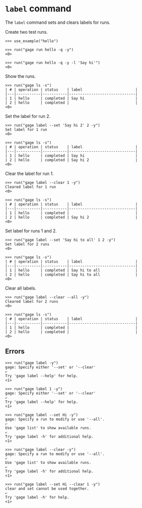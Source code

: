 # `label` command

The `label` command sets and clears labels for runs.

Create two test runs.

    >>> use_example("hello")

    >>> run("gage run hello -q -y")
    <0>

    >>> run("gage run hello -q -y -l 'Say hi'")
    <0>

Show the runs.

    >>> run("gage ls -s")
    | # | operation | status    | label                        |
    |---|-----------|-----------|------------------------------|
    | 1 | hello     | completed | Say hi                       |
    | 2 | hello     | completed |                              |
    <0>

Set the label for run 2.

    >>> run("gage label --set 'Say hi 2' 2 -y")
    Set label for 1 run
    <0>

    >>> run("gage ls -s")
    | # | operation | status    | label                        |
    |---|-----------|-----------|------------------------------|
    | 1 | hello     | completed | Say hi                       |
    | 2 | hello     | completed | Say hi 2                     |
    <0>

Clear the label for run 1.

    >>> run("gage label --clear 1 -y")
    Cleared label for 1 run
    <0>

    >>> run("gage ls -s")
    | # | operation | status    | label                        |
    |---|-----------|-----------|------------------------------|
    | 1 | hello     | completed |                              |
    | 2 | hello     | completed | Say hi 2                     |
    <0>

Set label for runs 1 and 2.

    >>> run("gage label --set 'Say hi to all' 1 2 -y")
    Set label for 2 runs
    <0>

    >>> run("gage ls -s")
    | # | operation | status    | label                        |
    |---|-----------|-----------|------------------------------|
    | 1 | hello     | completed | Say hi to all                |
    | 2 | hello     | completed | Say hi to all                |
    <0>

Clear all labels.

    >>> run("gage label --clear --all -y")
    Cleared label for 2 runs
    <0>

    >>> run("gage ls -s")
    | # | operation | status    | label                        |
    |---|-----------|-----------|------------------------------|
    | 1 | hello     | completed |                              |
    | 2 | hello     | completed |                              |
    <0>

## Errors

    >>> run("gage label -y")
    gage: Specify either '--set' or '--clear'
    ⤶
    Try 'gage label --help' for help.
    <1>

    >>> run("gage label 1 -y")
    gage: Specify either '--set' or '--clear'
    ⤶
    Try 'gage label --help' for help.
    <1>

    >>> run("gage label --set Hi -y")
    gage: Specify a run to modify or use '--all'.
    ⤶
    Use 'gage list' to show available runs.
    ⤶
    Try 'gage label -h' for additional help.
    <1>

    >>> run("gage label --clear -y")
    gage: Specify a run to modify or use '--all'.
    ⤶
    Use 'gage list' to show available runs.
    ⤶
    Try 'gage label -h' for additional help.
    <1>

    >>> run("gage label --set Hi --clear 1 -y")
    clear and set cannot be used together.
    ⤶
    Try 'gage label -h' for help.
    <1>
